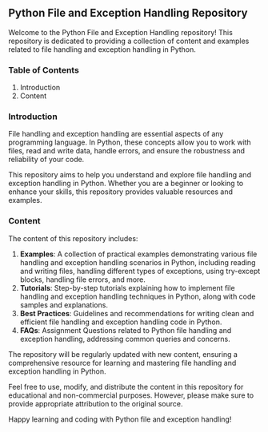 ## Python File and Exception Handling Repository
Welcome to the Python File and Exception Handling repository! This repository is dedicated to providing a collection of content and examples related to file handling and exception handling in Python.

### Table of Contents
1. Introduction
2. Content

### Introduction
File handling and exception handling are essential aspects of any programming language. In Python, these concepts allow you to work with files, read and write data, handle errors, and ensure the robustness and reliability of your code.

This repository aims to help you understand and explore file handling and exception handling in Python. Whether you are a beginner or looking to enhance your skills, this repository provides valuable resources and examples.

### Content
The content of this repository includes:

1. __Examples__: A collection of practical examples demonstrating various file handling and exception handling scenarios in Python, including reading and writing files, handling different types of exceptions, using try-except blocks, handling file errors, and more.
2. __Tutorials__: Step-by-step tutorials explaining how to implement file handling and exception handling techniques in Python, along with code samples and explanations.
3. __Best Practices__: Guidelines and recommendations for writing clean and efficient file handling and exception handling code in Python.
4. __FAQs__: Assignment Questions related to Python file handling and exception handling, addressing common queries and concerns.

The repository will be regularly updated with new content, ensuring a comprehensive resource for learning and mastering file handling and exception handling in Python.


Feel free to use, modify, and distribute the content in this repository for educational and non-commercial purposes. However, please make sure to provide appropriate attribution to the original source.

Happy learning and coding with Python file and exception handling!

